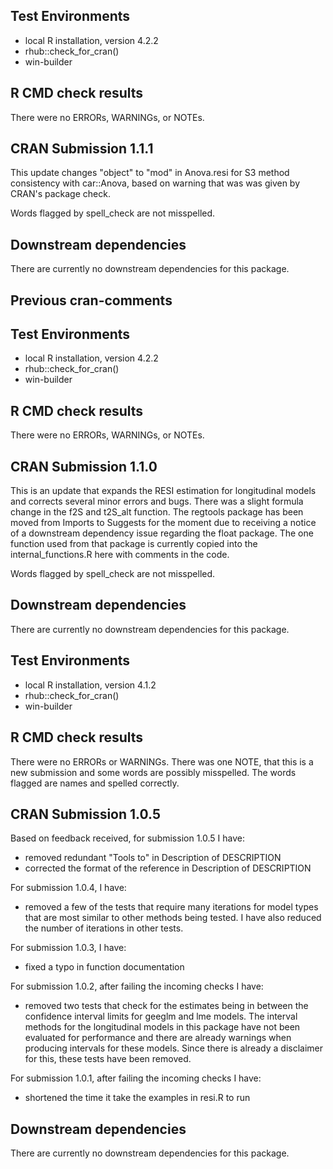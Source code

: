 ## Test Environments
* local R installation, version 4.2.2
* rhub::check_for_cran()
* win-builder

## R CMD check results
There were no ERRORs, WARNINGs, or NOTEs.

## CRAN Submission 1.1.1
This update changes "object" to "mod" in Anova.resi for S3 method consistency with car::Anova, based on warning that was was given by CRAN's package check.

Words flagged by spell_check are not misspelled.

## Downstream dependencies
There are currently no downstream dependencies for this package.

## Previous cran-comments

## Test Environments
* local R installation, version 4.2.2
* rhub::check_for_cran()
* win-builder


## R CMD check results
There were no ERRORs, WARNINGs, or NOTEs.

## CRAN Submission 1.1.0
This is an update that expands the RESI estimation for longitudinal models and corrects several minor errors and bugs. There was a slight formula change in the f2S and t2S_alt function. The regtools package has been moved from Imports to Suggests for the moment due to receiving a notice of a downstream dependency issue regarding the float package. The one function used from that package is currently copied into the internal_functions.R here with comments in the code.

Words flagged by spell_check are not misspelled.

## Downstream dependencies
There are currently no downstream dependencies for this package.

## Test Environments
* local R installation, version 4.1.2
* rhub::check_for_cran()
* win-builder


## R CMD check results
There were no ERRORs or WARNINGs. There was one NOTE, that this is a new submission and
some words are possibly misspelled. The words flagged are names and spelled correctly.


## CRAN Submission 1.0.5
Based on feedback received, for submission 1.0.5 I have:
* removed redundant "Tools to" in Description of DESCRIPTION
* corrected the format of the reference in Description of DESCRIPTION

For submission 1.0.4, I have: 
* removed a few of the tests that require many iterations for model types that are most similar to other methods being tested. I have also reduced the number of iterations in other tests.

For submission 1.0.3, I have:
* fixed a typo in function documentation

For submission 1.0.2, after failing the incoming checks I have:
* removed two tests that check for the estimates being in between the confidence 
interval limits for geeglm and lme models. The interval methods for the longitudinal 
models in this package have not been evaluated for performance and there are already 
warnings when producing intervals for these models. Since there is already a disclaimer 
for this, these tests have been removed.

For submission 1.0.1, after failing the incoming checks I have:
* shortened the time it take the examples in resi.R to run

## Downstream dependencies
There are currently no downstream dependencies for this package.
